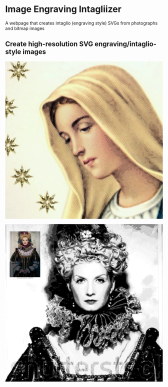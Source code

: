 # Image Engraving Intagliizer
 A webpage that creates intaglio (engraving style) SVGs from photographs and bitmap images

<h2>Create high-resolution SVG engraving/intaglio-style images</h2>

![image1](./OurLady-pic.png)

![image2](./example-pic.jpg)
